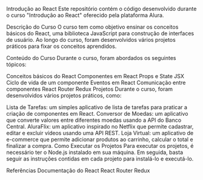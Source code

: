 Introdução ao React
Este repositório contém o código desenvolvido durante o curso "Introdução ao React" oferecido pela plataforma Alura.

Descrição do Curso
O curso tem como objetivo ensinar os conceitos básicos do React, uma biblioteca JavaScript para construção de interfaces de usuário. Ao longo do curso, foram desenvolvidos vários projetos práticos para fixar os conceitos aprendidos.

Conteúdo do Curso
Durante o curso, foram abordados os seguintes tópicos:

Conceitos básicos do React
Componentes em React
Props e State
JSX
Ciclo de vida de um componente
Eventos em React
Comunicação entre componentes
React Router
Redux
Projetos
Durante o curso, foram desenvolvidos vários projetos práticos, como:

Lista de Tarefas: um simples aplicativo de lista de tarefas para praticar a criação de componentes em React.
Conversor de Moedas: um aplicativo que converte valores entre diferentes moedas usando a API do Banco Central.
AluraFlix: um aplicativo inspirado no Netflix que permite cadastrar, editar e excluir vídeos usando uma API REST.
Loja Virtual: um aplicativo de e-commerce que permite adicionar produtos ao carrinho, calcular o total e finalizar a compra.
Como Executar os Projetos
Para executar os projetos, é necessário ter o Node.js instalado em sua máquina. Em seguida, basta seguir as instruções contidas em cada projeto para instalá-lo e executá-lo.

Referências
Documentação do React
React Router
Redux
